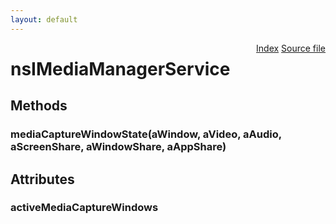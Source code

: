 ```yaml
---
layout: default
---
```

<div class='links' style='float:right'><a href="../index.html">Index</a>
<a href="http://dxr.mozilla.org/mozilla-central/source/dom/media/nsIMediaManager.idl">Source file</a>
</div>

# nsIMediaManagerService #

## Methods ##

### mediaCaptureWindowState(aWindow, aVideo, aAudio, aScreenShare, aWindowShare, aAppShare) ###

## Attributes ##

### activeMediaCaptureWindows ###
